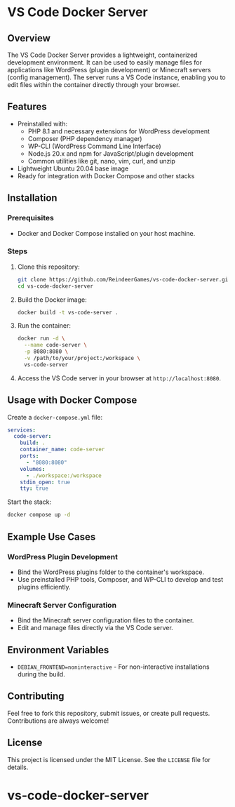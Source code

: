 # VS Code Docker Server

## Overview
The VS Code Docker Server provides a lightweight, containerized development environment. It can be used to easily manage files for applications like WordPress (plugin development) or Minecraft servers (config management). The server runs a VS Code instance, enabling you to edit files within the container directly through your browser.

## Features
- Preinstalled with:
  - PHP 8.1 and necessary extensions for WordPress development
  - Composer (PHP dependency manager)
  - WP-CLI (WordPress Command Line Interface)
  - Node.js 20.x and npm for JavaScript/plugin development
  - Common utilities like git, nano, vim, curl, and unzip
- Lightweight Ubuntu 20.04 base image
- Ready for integration with Docker Compose and other stacks

## Installation

### Prerequisites
- Docker and Docker Compose installed on your host machine.

### Steps
1. Clone this repository:
   ```bash
   git clone https://github.com/ReindeerGames/vs-code-docker-server.git
   cd vs-code-docker-server
   ```

2. Build the Docker image:
   ```bash
   docker build -t vs-code-server .
   ```

3. Run the container:
   ```bash
   docker run -d \
     --name code-server \
     -p 8080:8080 \
     -v /path/to/your/project:/workspace \
     vs-code-server
   ```

4. Access the VS Code server in your browser at `http://localhost:8080`.

## Usage with Docker Compose

Create a `docker-compose.yml` file:

```yaml
services:
  code-server:
    build: .
    container_name: code-server
    ports:
      - "8080:8080"
    volumes:
      - ./workspace:/workspace
    stdin_open: true
    tty: true
```

Start the stack:
```bash
docker compose up -d
```

## Example Use Cases

### WordPress Plugin Development
- Bind the WordPress plugins folder to the container's workspace.
- Use preinstalled PHP tools, Composer, and WP-CLI to develop and test plugins efficiently.

### Minecraft Server Configuration
- Bind the Minecraft server configuration files to the container.
- Edit and manage files directly via the VS Code server.

## Environment Variables
- `DEBIAN_FRONTEND=noninteractive` - For non-interactive installations during the build.

## Contributing
Feel free to fork this repository, submit issues, or create pull requests. Contributions are always welcome!

## License
This project is licensed under the MIT License. See the `LICENSE` file for details.
# vs-code-docker-server
